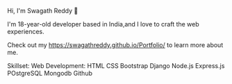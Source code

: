 Hi, I'm Swagath Reddy 👋

<!--
**swagathreddy/swagathreddy** is a ✨ _special_ ✨ repository because its `README.md` (this file) appears on your GitHub profile.
I
Here are some ideas to get you started:

- 🔭 I’m currently working on ...
- 🌱 I’m currently learning ...
- 👯 I’m looking to collaborate on ...
- 🤔 I’m looking for help with ...
- 💬 Ask me about ...
- 📫 How to reach me: ...
- 😄 Pronouns: ...
- ⚡ Fun fact: ...
-->
I'm 18-year-old developer based in India,and I love to craft the web experiences.

Check out my https://swagathreddy.github.io/Portfolio/ to learn more about me.

Skillset:  Web Development: HTML  CSS  Bootstrap  Django  Node.js  Express.js  POstgreSQL  Mongodb  Github  


